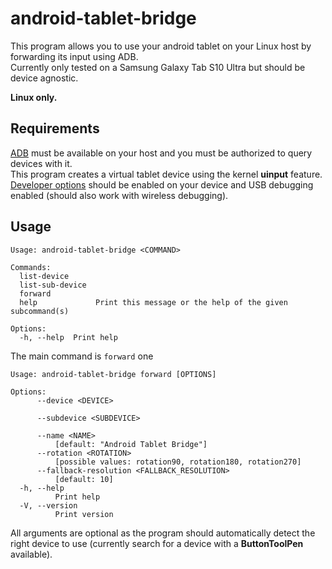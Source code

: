 # android-tablet-bridge

This program allows you to use your android tablet on your Linux host by forwarding its input using ADB.  
Currently only tested on a Samsung Galaxy Tab S10 Ultra but should be device agnostic.

**Linux only.**

## Requirements

[ADB](https://developer.android.com/tools/adb) must be available on your host and you must be authorized to query devices with it.  
This program creates a virtual tablet device using the kernel **uinput** feature.  
[Developer options](https://developer.android.com/studio/debug/dev-options) should be enabled on your device and USB debugging enabled (should also work with wireless debugging).


## Usage

```
Usage: android-tablet-bridge <COMMAND>

Commands:
  list-device      
  list-sub-device  
  forward          
  help             Print this message or the help of the given subcommand(s)

Options:
  -h, --help  Print help
```

The main command is `forward` one

```
Usage: android-tablet-bridge forward [OPTIONS]

Options:
      --device <DEVICE>
          
      --subdevice <SUBDEVICE>
          
      --name <NAME>
          [default: "Android Tablet Bridge"]
      --rotation <ROTATION>
          [possible values: rotation90, rotation180, rotation270]
      --fallback-resolution <FALLBACK_RESOLUTION>
          [default: 10]
  -h, --help
          Print help
  -V, --version
          Print version
```

All arguments are optional as the program should automatically detect the right device to use (currently search for a device with a **ButtonToolPen** available).
